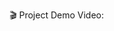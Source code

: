 🎬 Project Demo Video:

[](https://drive.google.com/file/d/1XqqoUM23OCibB8ln1It-fagsdHTId4YF/view?usp=sharing)
